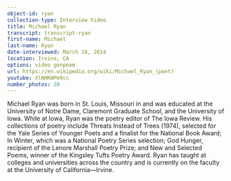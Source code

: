 ```yaml
---
object-id: ryan
collection-type: Interview Video 
title: Michael Ryan 
transcript: transcript-ryan   
first-name: Michael
last-name: Ryan
date-interviewed: March 18, 2014
location: Irvine, CA
options: video genpoem
url: https://en.wikipedia.org/wiki/Michael_Ryan_(poet)
youtube: XlNHKWPm9cc
number_photos: 20
---
```


Michael Ryan was born in St. Louis, Missouri in and was educated at the University of Notre Dame, Claremont Graduate School, and the University of Iowa. While at Iowa, Ryan was the poetry editor of The Iowa Review. His collections of poetry include Threats Instead of Trees (1974), selected for the Yale Series of Younger Poets and a finalist for the National Book Award; In Winter, which was a National Poetry Series selection; God Hunger, recipient of the Lenore Marshall Poetry Prize; and New and Selected Poems, winner of the Kingsley Tufts Poetry Award. Ryan has taught at colleges and universities across the country and is currently on the faculty at the University of California&#8212;Irvine.

